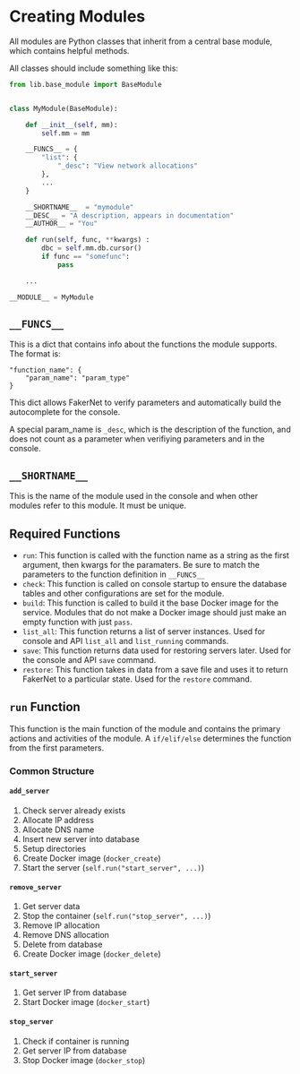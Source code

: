 # Creating Modules

All modules are Python classes that inherit from a central base module, which contains helpful methods.

All classes should include something like this:

```python
from lib.base_module import BaseModule


class MyModule(BaseModule):

    def __init__(self, mm):
        self.mm = mm

    __FUNCS__ = {
        "list": {
            "_desc": "View network allocations"
        },
        ...
    } 

    __SHORTNAME__  = "mymodule"
    __DESC__ = "A description, appears in documentation"
    __AUTHOR__ = "You"

    def run(self, func, **kwargs) :
        dbc = self.mm.db.cursor()
        if func == "somefunc":
            pass

    ...

__MODULE__ = MyModule
```

## `__FUNCS__`

This is a dict that contains info about the functions the module supports. The format is:
```
"function_name": {
    "param_name": "param_type"
}
```

This dict allows FakerNet to verify parameters and automatically build the autocomplete for the console.

A special param_name is `_desc`, which is the description of the function, and does not count as a parameter when verifiying parameters and in the console. 

## `__SHORTNAME__`

This is the name of the module used in the console and when other modules refer to this module. It must be unique.

## Required Functions

* `run`: This function is called with the function name as a string as the first argument, then kwargs for the paramaters. Be sure to match the parameters to the function definition in `__FUNCS__`
* `check`: This function is called on console startup to ensure the database tables and other configurations are set for the module.
* `build`: This function is called to build it the base Docker image for the service. Modules that do not make a Docker image should just make an empty function with just `pass`.
* `list_all`: This function returns a list of server instances. Used for console and API `list_all` and `list_running` commands.
* `save`: This function returns data used for restoring servers later. Used for the console and API `save` command.
* `restore`: This function takes in data from a save file and uses it to return FakerNet to a particular state. Used for the `restore` command.

## `run` Function

This function is the main function of the module and contains the primary actions and activities of the module. A `if/elif/else` determines the function from the first parameters.

### Common Structure

#### `add_server`

1. Check server already exists
2. Allocate IP address
3. Allocate DNS name
4. Insert new server into database
5. Setup directories
6. Create Docker image (`docker_create`)
7. Start the server (`self.run("start_server", ...)`)

#### `remove_server`

1. Get server data
2. Stop the container (`self.run("stop_server", ...)`)
3. Remove IP allocation
4. Remove DNS allocation
5. Delete from database
6. Create Docker image (`docker_delete`)

#### `start_server`

1. Get server IP from database
2. Start Docker image (`docker_start`)

#### `stop_server`

1. Check if container is running
2. Get server IP from database
3. Stop Docker image (`docker_stop`)